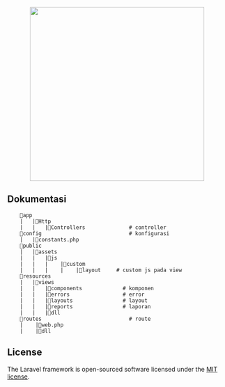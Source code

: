 <p align="center"><img src="https://github.com/ABDUL-HALIM-MUKLIS/pmo/blob/main/public/assets/images/logo/ic_suma.png" width="400"></p>
<p align="center">

## Dokumentasi
<!-- struktur folder -->
```
    📁app
    |   |📁Http
    |   |   |📁Controllers              # controller
    📁config                            # konfigurasi
    |   |📄constants.php
    📁public
    |   |📁assets
    |   |   |📁js
    |   |   |    |📁custom
    |   |   |    |    |📁layout     # custom js pada view
    📁resources
    |   |📁views
    |   |   |📁components             # komponen
    |   |   |📁errors                 # error
    |   |   |📁layouts                # layout
    |   |   |📁reports                # laporan
    |   |   |📁dll
    📁routes                            # route
    |    |📄web.php
    |    |📄dll
```

## License

The Laravel framework is open-sourced software licensed under the [MIT license](https://opensource.org/licenses/MIT).
